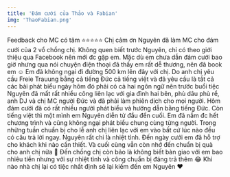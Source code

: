 ```yaml
---
title: 'Đám cưới của Thảo và Fabian'
img: 'ThaoFabian.png'
---
```

Feedback cho MC có tâm ⭐️⭐️⭐️⭐️⭐️
Chị cảm ơn Nguyên đã làm MC cho đám cưới của 2 vổ chồng chị. 
Không quen biết trước Nguyên, chỉ có theo giới thiệu qua Facebook nên mới đc gặp em. Mặc dù em chưa dẫn đám cưới bao giờ nhưng qua nói chuyện điện thoại đã thấy em rất dễ thương, nên đã book em ☺️
Em đã không ngại đi đường 500 km lên đây với chị.
Do anh chị yêu cầu Freie Trauung bằng cả tiếng Đức cả tiếng việt và đã yêu cầu là tất cả các bài phát biểu ngày hôm đó phải có cả hai ngôn ngữ nên trước buổi tiệc Nguyên đã mất rất nhiều công liên lạc với gia đình hai bên, phù dâu phù rể, anh DJ và chị MC người Đức và đã phải làm phiên dịch cho mọi người. 
Hôm đám cưới đã có rất nhiều người phát biểu và hướng dẫn bằng tiếng Đức. Còn tiếng việt thì một mình em Nguyên diễn từ đầu đến cuối. Em đã nắm đc hết chương trình và cũng không ngại phát biểu chung cùng từng người. 
Trong những tuần chuẩn bị cho lễ anh chị liên lạc với em vào bất cứ lúc nào đều có câu trả lời ngay. Nguyên rất chi là nhiệt tình. Đến ngày cưới em đã hỗ trợ cho khách khi nào cần thiết. 
Và cuối cùng vẫn còn nhớ đến chuẩn bị quà cho anh chị nữa 🥰
Đến chồng chị còn bảo là không biết bàn giao với em bao nhiêu tiền nhưng với sự nhiệt tình và công chuẩn bị đáng trả thêm 😂
Khi nào nhà chị lại có tiệc nhất định sẽ lại kiếm đến em Nguyên ❤️